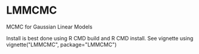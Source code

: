 # LMMCMC
MCMC for Gaussian Linear Models

Install is best done using R CMD build and R CMD install.
See vignette using vignette("LMMCMC", package="LMMCMC")

